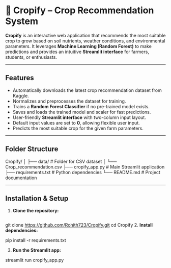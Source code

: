 # 🌾 Cropify – Crop Recommendation System

**Cropify** is an interactive web application that recommends the most suitable crop to grow based on soil nutrients, weather conditions, and environmental parameters. It leverages **Machine Learning (Random Forest)** to make predictions and provides an intuitive **Streamlit interface** for farmers, students, or enthusiasts.

---

## **Features**

- Automatically downloads the latest crop recommendation dataset from Kaggle.  
- Normalizes and preprocesses the dataset for training.  
- Trains a **Random Forest Classifier** if no pre-trained model exists.  
- Saves and loads the trained model and scaler for fast predictions.  
- User-friendly **Streamlit interface** with two-column input layout.  
- Default input values are set to **0**, allowing flexible user input.  
- Predicts the most suitable crop for the given farm parameters.  

---

## **Folder Structure**

Cropify/
│
├── data/ # Folder for CSV dataset
│ └── Crop_recommendation.csv
├── cropify_app.py # Main Streamlit application
├── requirements.txt # Python dependencies
└── README.md # Project documentation


---

## **Installation & Setup**

1. **Clone the repository:**
   ```bash
git clone https://github.com/Rohith723/Cropify.git
cd Cropify
2. **Install dependencies:**

pip install -r requirements.txt

3. **Run the Streamlit app:**

streamlit run cropify_app.py

